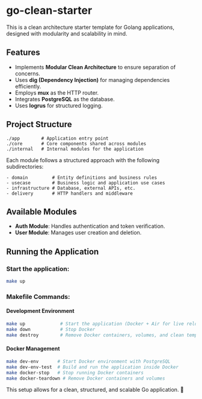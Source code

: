 # go-clean-starter

This is a clean architecture starter template for Golang applications, designed with modularity and scalability in mind.

## Features
- Implements **Modular Clean Architecture** to ensure separation of concerns.
- Uses **dig (Dependency Injection)** for managing dependencies efficiently.
- Employs **mux** as the HTTP router.
- Integrates **PostgreSQL** as the database.
- Uses **logrus** for structured logging.

## Project Structure
```
./app        # Application entry point
./core       # Core components shared across modules
./internal   # Internal modules for the application
```
Each module follows a structured approach with the following subdirectories:
```
- domain         # Entity definitions and business rules
- usecase        # Business logic and application use cases
- infrastructure # Database, external APIs, etc.
- delivery       # HTTP handlers and middleware
```

## Available Modules
- **Auth Module**: Handles authentication and token verification.
- **User Module**: Manages user creation and deletion.

## Running the Application

### Start the application:
```sh
make up
```

### Makefile Commands:

#### Development Environment
```sh
make up             # Start the application (Docker + Air for live reload)
make down           # Stop Docker
make destroy        # Remove Docker containers, volumes, and clean temp files
```

#### Docker Management
```sh
make dev-env       # Start Docker environment with PostgreSQL
make dev-env-test  # Build and run the application inside Docker
make docker-stop   # Stop running Docker containers
make docker-teardown # Remove Docker containers and volumes
```

This setup allows for a clean, structured, and scalable Go application. 🚀

